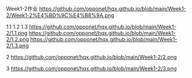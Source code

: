 Week1-2作业
https://github.com/opponet/hqx.github.io/blob/main/Week1-2/Week1-2%E4%BD%9C%E4%B8%9A.png

1.1 1.2 1.3
https://github.com/opponet/hqx.github.io/blob/main/Week1-2/1.1.png
https://github.com/opponet/hqx.github.io/blob/main/Week1-2/1.2.png
https://github.com/opponet/hqx.github.io/blob/main/Week1-2/1.3.png

2
https://github.com/opponet/hqx.github.io/blob/main/Week1-2/2.png

3
https://github.com/opponet/hqx.github.io/blob/main/Week1-2/3.png
